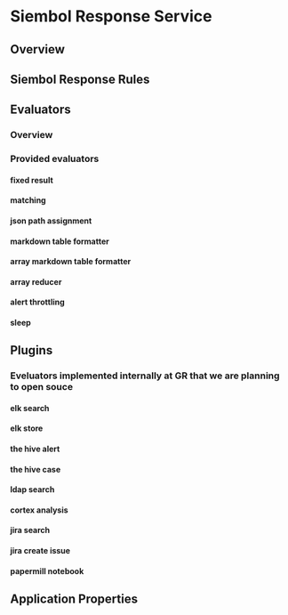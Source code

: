 # Siembol Response Service
## Overview
## Siembol Response Rules 
## Evaluators
### Overview
### Provided evaluators
#### fixed result
#### matching
#### json path assignment
#### markdown table formatter
#### array markdown table formatter
#### array reducer
#### alert throttling
#### sleep
## Plugins
### Eveluators implemented internally at GR that we are planning to open souce
#### elk search
#### elk store
#### the hive alert
#### the hive case
#### ldap search
#### cortex analysis
#### jira search
#### jira create issue
#### papermill notebook
## Application Properties